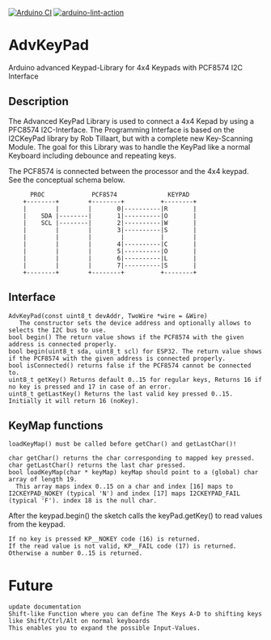 [![Arduino CI](https://github.com/WK-Software56/AdvKeyPad/workflows/Arduino_CI/badge.svg)](https://github.com/marketplace/actions/arduino_ci)
[![arduino-lint-action](https://github.com/WK-Software56/AdvKeyPad/actions/workflows/arduino-lint-action.yml/badge.svg)](https://github.com/WK-Software56/AdvKeyPad/.github/workflows/arduino-lint-action.yml)
# AdvKeyPad
Arduino advanced Keypad-Library for 4x4 Keypads with PCF8574 I2C Interface
## Description
The Advanced KeyPad Library is used to connect a 4x4 Kepad by using a PFC8574 I2C-Interface.
The Programming Interface is based on the I2CKeyPad library by Rob Tillaart, but with a complete
new Key-Scanning Module.
The goal for this Library was to handle the KeyPad like a normal Keyboard including debounce and repeating keys.

The PCF8574 is connected between the processor and the 4x4 keypad. See the conceptual schema below. 

          PROC             PCF8574              KEYPAD
        +--------+        +--------+          +--------+
        |        |        |       0|----------|R       |
        |    SDA |--------|       1|----------|O       |
        |    SCL |--------|       2|----------|W       |
        |        |        |       3|----------|S       |
        |        |        |        |          |        |
        |        |        |       4|----------|C       |
        |        |        |       5|----------|O       |
        |        |        |       6|----------|L       |
        |        |        |       7|----------|S       |
        +--------+        +--------+          +--------+ 

## Interface

    AdvKeyPad(const uint8_t devAddr, TwoWire *wire = &Wire) 
       The constructor sets the device address and optionally allows to selects the I2C bus to use.
    bool begin() The return value shows if the PCF8574 with the given address is connected properly.
    bool begin(uint8_t sda, uint8_t scl) for ESP32. The return value shows if the PCF8574 with the given address is connected properly.
    bool isConnected() returns false if the PCF8574 cannot be connected to.
    uint8_t getKey() Returns default 0..15 for regular keys, Returns 16 if no key is pressed and 17 in case of an error.
    uint8_t getLastKey() Returns the last valid key pressed 0..15. Initially it will return 16 (noKey).
    
## KeyMap functions

    loadKeyMap() must be called before getChar() and getLastChar()!

    char getChar() returns the char corresponding to mapped key pressed.
    char getLastChar() returns the last char pressed.
    bool loadKeyMap(char * keyMap) keyMap should point to a (global) char array of length 19. 
      This array maps index 0..15 on a char and index [16] maps to I2CKEYPAD_NOKEY (typical 'N') and index [17] maps I2CKEYPAD_FAIL (typical 'F'). index 18 is the null char.

After the keypad.begin() the sketch calls the keyPad.getKey() to read values from the keypad.

    If no key is pressed KP__NOKEY code (16) is returned.
    If the read value is not valid, KP__FAIL code (17) is returned.
    Otherwise a number 0..15 is returned.

# Future

    update documentation
    Shift-like Function where you can define The Keys A-D to shifting keys like Shift/Ctrl/Alt on normal keyboards
    This enables you to expand the possible Input-Values.
